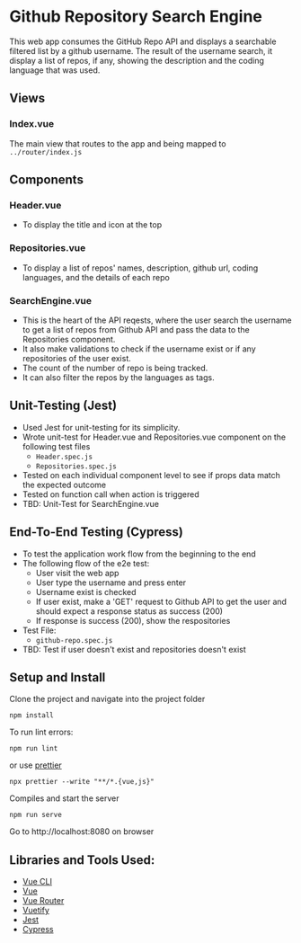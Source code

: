 # Github Repository Search Engine

This web app consumes the GitHub Repo API and displays a searchable filtered list by a github username.
The result of the username search, it display a list of repos, if any, showing the description and the coding language that was used.

## Views

### Index.vue

The main view that routes to the app and being mapped to ```../router/index.js```


## Components

### Header.vue
- To display the title and icon at the top

### Repositories.vue
- To display a list of repos' names, description, github url, coding languages, and the details of each repo

### SearchEngine.vue
- This is the heart of the API reqests, where the user search the username to get a list of repos from Github API and pass the data to the Repositories component. 
- It also make validations to check if the username exist or if any repositories of the user exist.
- The count of the number of repo is being tracked.
- It can also filter the repos by the languages as tags.

## Unit-Testing (Jest)
- Used Jest for unit-testing for its simplicity.
- Wrote unit-test for Header.vue and Repositories.vue component on the following test files
	- ```Header.spec.js```
	- ```Repositories.spec.js```
- Tested on each individual component level to see if props data match the expected outcome 
- Tested on function call when action is triggered
- TBD: Unit-Test for SearchEngine.vue


## End-To-End Testing (Cypress)
- To test the application work flow from the beginning to the end
- The following flow of the e2e test:
	- User visit the web app
	- User type the username and press enter
	- Username exist is checked
	- If user exist, make a 'GET' request to Github API to get the user and should expect a response status as success (200)
	- If response is success (200), show the respositories
- Test File:
	- ```github-repo.spec.js```
- TBD: Test if user doesn't exist and repositories doesn't exist

## Setup and Install

Clone the project and navigate into the project folder

```
npm install
```

To run lint errors:

```
npm run lint
```

or use [prettier](https://prettier.io/)

```
npx prettier --write "**/*.{vue,js}"
```

Compiles and start the server
```
npm run serve
```

Go to http://localhost:8080 on browser

## Libraries and Tools Used:
- [Vue CLI](https://github.com/vuejs/vue-cli)
- [Vue](https://github.com/vuejs/vue)
- [Vue Router](https://github.com/vuejs/vue-router)
- [Vuetify](https://github.com/vuetifyjs/vuetify)
- [Jest](https://jestjs.io/)
- [Cypress](https://www.cypress.io/)

